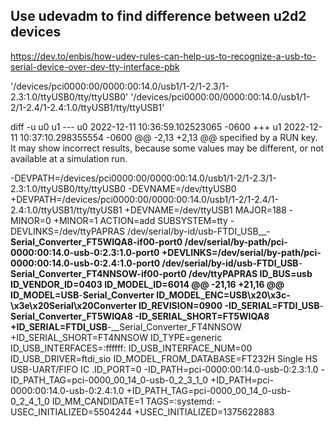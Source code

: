 
##  Use udevadm to find difference between u2d2 devices

https://dev.to/enbis/how-udev-rules-can-help-us-to-recognize-a-usb-to-serial-device-over-dev-tty-interface-pbk


'/devices/pci0000:00/0000:00:14.0/usb1/1-2/1-2.3/1-2.3:1.0/ttyUSB0/tty/ttyUSB0'
'/devices/pci0000:00/0000:00:14.0/usb1/1-2/1-2.4/1-2.4:1.0/ttyUSB1/tty/ttyUSB1'

diff -u u0 u1
--- u0	2022-12-11 10:36:59.102523065 -0600
+++ u1	2022-12-11 10:37:10.298355554 -0600
@@ -2,13 +2,13 @@
 specified by a RUN key. It may show incorrect results, because
 some values may be different, or not available at a simulation run.
 
-DEVPATH=/devices/pci0000:00/0000:00:14.0/usb1/1-2/1-2.3/1-2.3:1.0/ttyUSB0/tty/ttyUSB0
-DEVNAME=/dev/ttyUSB0
+DEVPATH=/devices/pci0000:00/0000:00:14.0/usb1/1-2/1-2.4/1-2.4:1.0/ttyUSB1/tty/ttyUSB1
+DEVNAME=/dev/ttyUSB1
 MAJOR=188
-MINOR=0
+MINOR=1
 ACTION=add
 SUBSYSTEM=tty
-DEVLINKS=/dev/ttyPAPRAS /dev/serial/by-id/usb-FTDI_USB__-__Serial_Converter_FT5WIQA8-if00-port0 /dev/serial/by-path/pci-0000:00:14.0-usb-0:2.3:1.0-port0
+DEVLINKS=/dev/serial/by-path/pci-0000:00:14.0-usb-0:2.4:1.0-port0 /dev/serial/by-id/usb-FTDI_USB__-__Serial_Converter_FT4NNSOW-if00-port0 /dev/ttyPAPRAS
 ID_BUS=usb
 ID_VENDOR_ID=0403
 ID_MODEL_ID=6014
@@ -21,16 +21,16 @@
 ID_MODEL=USB__-__Serial_Converter
 ID_MODEL_ENC=USB\x20\x3c-\x3e\x20Serial\x20Converter
 ID_REVISION=0900
-ID_SERIAL=FTDI_USB__-__Serial_Converter_FT5WIQA8
-ID_SERIAL_SHORT=FT5WIQA8
+ID_SERIAL=FTDI_USB__-__Serial_Converter_FT4NNSOW
+ID_SERIAL_SHORT=FT4NNSOW
 ID_TYPE=generic
 ID_USB_INTERFACES=:ffffff:
 ID_USB_INTERFACE_NUM=00
 ID_USB_DRIVER=ftdi_sio
 ID_MODEL_FROM_DATABASE=FT232H Single HS USB-UART/FIFO IC
 .ID_PORT=0
-ID_PATH=pci-0000:00:14.0-usb-0:2.3:1.0
-ID_PATH_TAG=pci-0000_00_14_0-usb-0_2_3_1_0
+ID_PATH=pci-0000:00:14.0-usb-0:2.4:1.0
+ID_PATH_TAG=pci-0000_00_14_0-usb-0_2_4_1_0
 ID_MM_CANDIDATE=1
 TAGS=:systemd:
-USEC_INITIALIZED=5504244
+USEC_INITIALIZED=1375622883

